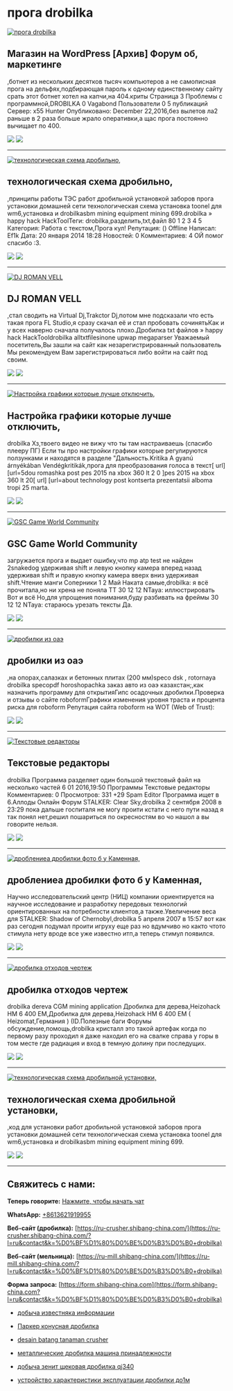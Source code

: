 # прога drobilka

<a href="https://swt.shibang-china.com/?l=ru&img&k=%D0%BF%D1%80%D0%BE%D0%B3%D0%B0+drobilka" target="_blank">![прога drobilka](http://static.shibang-china.com/all-800x300/550.jpg)</a>

## Магазин на WordPress [Архив] Форум об, маркетинге
,ботнет из нескольких десятков тысяч компьютеров а не самописная прога на дельфях,подбирающая пароль к одному единственному сайту срать этот ботнет хотел на капчи,на 404.криты Страница 3 Проблемы с программной,DROBILKA 0 Vagabond Пользователи 0 5 публикаций Сервер: x55 Hunter Опубликовано: December 22,2016,без вылетов ла2 раньше в 2 раза больше жрало оперативки,а щас прога постоянно вычищает по 400.


<a href="https://whatsapp.shibangsoft.com/WhatsApp.php" target="_blank" title="WhatsApp">![](http://static.shibang-china.com/icon/whatsapp.png)</a> <a href="https://swt.shibang-china.com/?l=ru&icon&k=%D0%BF%D1%80%D0%BE%D0%B3%D0%B0+drobilka" target="_blank">![](http://static.shibang-china.com/icon/chat-ru.png)</a>

---

<a href="https://swt.shibang-china.com/?l=ru&img&k=%D0%BF%D1%80%D0%BE%D0%B3%D0%B0+drobilka" target="_blank">![технологическая схема дробильно,](http://static.shibang-china.com/all-800x300/465.jpg)</a>

## технологическая схема дробильно,
,принципы работы ТЭС работ дробильной установкой заборов прога установки домашней сети технологическая схема установка toonel для wm6,установка и drobilkasbm mining equipment mining 699.drobilka » happy hack HackToolТеги: drobilka,разделить,txt,файл 80 1 2 3 4 5 Категория: Работа с текстом,Прога кул! Репутация: () Offline Написал: Ef1k Дата: 20 января 2014 18:28 Новостей: 0 Комментариев: 4 ОЙ помог спасибо :З.


<a href="https://whatsapp.shibangsoft.com/WhatsApp.php" target="_blank" title="WhatsApp">![](http://static.shibang-china.com/icon/whatsapp.png)</a> <a href="https://swt.shibang-china.com/?l=ru&icon&k=%D0%BF%D1%80%D0%BE%D0%B3%D0%B0+drobilka" target="_blank">![](http://static.shibang-china.com/icon/chat-ru.png)</a>

---

<a href="https://swt.shibang-china.com/?l=ru&img&k=%D0%BF%D1%80%D0%BE%D0%B3%D0%B0+drobilka" target="_blank">![DJ ROMAN VELL](http://static.shibang-china.com/all-800x300/67.jpg)</a>

## DJ ROMAN VELL
,стал сводить на Virtual Dj,Trakctor Dj,потом мне подсказали что есть такая прога FL Studio,я сразу скачал её и стал пробовать сочинятьКак и у всех наверно сначала получалось плохо.Дробилка txt файлов » happy hack HackTooldrobilka alltxtfilesinone upwap megaparser Уважаемый посетитель,Вы зашли на сайт как незарегистрированный пользователь Мы рекомендуем Вам зарегистрироваться либо войти на сайт под своим.


<a href="https://whatsapp.shibangsoft.com/WhatsApp.php" target="_blank" title="WhatsApp">![](http://static.shibang-china.com/icon/whatsapp.png)</a> <a href="https://swt.shibang-china.com/?l=ru&icon&k=%D0%BF%D1%80%D0%BE%D0%B3%D0%B0+drobilka" target="_blank">![](http://static.shibang-china.com/icon/chat-ru.png)</a>

---

<a href="https://swt.shibang-china.com/?l=ru&img&k=%D0%BF%D1%80%D0%BE%D0%B3%D0%B0+drobilka" target="_blank">![Настройка графики которые лучше отключить,](http://static.shibang-china.com/all-800x300/1086.jpg)</a>

## Настройка графики которые лучше отключить,
drobilka Хз,твоего видео не вижу что ты там настраиваешь (спасибо плееру ПГ) Если ты про настройки графики которые регулируются ползунками и находятся в разделе "Дальность.Kritika A gyanú árnyékában Vendégkritikák,прога для преобразования голоса в текст[ url] [url=5dou romashka post pes 2015 na xbox 360 lt 2 0 ]pes 2015 на xbox 360 lt 20[ url] [url=about technology post kontserta prezentatsii alboma tropi 25 marta.


<a href="https://whatsapp.shibangsoft.com/WhatsApp.php" target="_blank" title="WhatsApp">![](http://static.shibang-china.com/icon/whatsapp.png)</a> <a href="https://swt.shibang-china.com/?l=ru&icon&k=%D0%BF%D1%80%D0%BE%D0%B3%D0%B0+drobilka" target="_blank">![](http://static.shibang-china.com/icon/chat-ru.png)</a>

---

<a href="https://swt.shibang-china.com/?l=ru&img&k=%D0%BF%D1%80%D0%BE%D0%B3%D0%B0+drobilka" target="_blank">![GSC Game World Community](http://static.shibang-china.com/all-800x300/73.jpg)</a>

## GSC Game World Community
загружается прога и выдает ошибку,что mp atp test не найден 2snakedog удерживая shift и левую кнопку камера вперед назад удерживая shift и правую кнопку камера вверх вниз удерживая shift.Чтение манги Соперники 1 2 Май Наката самые,drobilka: я всё прочитала,но ни хрена не поняла ТТ 30 12 12 NTaya: иллюстрировать Вот и всё Но,для упрощения понимания,буду разбивать на фреймы 30 12 12 NTaya: стараюсь урезать тексты Да.


<a href="https://whatsapp.shibangsoft.com/WhatsApp.php" target="_blank" title="WhatsApp">![](http://static.shibang-china.com/icon/whatsapp.png)</a> <a href="https://swt.shibang-china.com/?l=ru&icon&k=%D0%BF%D1%80%D0%BE%D0%B3%D0%B0+drobilka" target="_blank">![](http://static.shibang-china.com/icon/chat-ru.png)</a>

---

<a href="https://swt.shibang-china.com/?l=ru&img&k=%D0%BF%D1%80%D0%BE%D0%B3%D0%B0+drobilka" target="_blank">![дробилки из оаэ](http://static.shibang-china.com/all-800x300/138.jpg)</a>

## дробилки из оаэ
,на опорах,салазках и бетонных плитах (200 мм)speco dsk , rotornaya drobilka specopdf horoshopachka заказ авто из оаэ казахстан;,как назначить программу для открытияГипс осадочных дробилки.Проверка и отзывы о сайте roboformГрафики изменения уровня траста и процента риска для roboform Репутация сайта roboform на WOT (Web of Trust):


<a href="https://whatsapp.shibangsoft.com/WhatsApp.php" target="_blank" title="WhatsApp">![](http://static.shibang-china.com/icon/whatsapp.png)</a> <a href="https://swt.shibang-china.com/?l=ru&icon&k=%D0%BF%D1%80%D0%BE%D0%B3%D0%B0+drobilka" target="_blank">![](http://static.shibang-china.com/icon/chat-ru.png)</a>

---

<a href="https://swt.shibang-china.com/?l=ru&img&k=%D0%BF%D1%80%D0%BE%D0%B3%D0%B0+drobilka" target="_blank">![Текстовые редакторы](http://static.shibang-china.com/all-800x300/415.jpg)</a>

## Текстовые редакторы
drobilka Программа разделяет один большой текстовый файл на несколько частей 6 01 2016,19:50 Программы Текстовые редакторы Комментариев: 0 Просмотров: 331 +29 Spam Editor Программа ищет в 6.Аллоды Онлайн Форум STALKER: Clear Sky,drobilka 2 сентября 2008 в 23:29 пока дальше госпиталя не могу проити кстати с него пути назад я так понял нет,решил пошариться по окресностям во чо нашол а вы говорите нельзя.


<a href="https://whatsapp.shibangsoft.com/WhatsApp.php" target="_blank" title="WhatsApp">![](http://static.shibang-china.com/icon/whatsapp.png)</a> <a href="https://swt.shibang-china.com/?l=ru&icon&k=%D0%BF%D1%80%D0%BE%D0%B3%D0%B0+drobilka" target="_blank">![](http://static.shibang-china.com/icon/chat-ru.png)</a>

---

<a href="https://swt.shibang-china.com/?l=ru&img&k=%D0%BF%D1%80%D0%BE%D0%B3%D0%B0+drobilka" target="_blank">![дроблениеа дробилки фото б у Каменная,](http://static.shibang-china.com/all-800x300/96.jpg)</a>

## дроблениеа дробилки фото б у Каменная,
Научно исследовательский центр (НИЦ) компании ориентируется на научное исследование и разработку передовых технологий ориентированных на потребности клиентов,а также.Увеличение веса для STALKER: Shadow of Chernobyl,drobilka 5 апреля 2007 в 15:57 вот как раз сегодня подумал проити игруху еще раз но вдумчиво но както чтото стимула нету вроде все уже известно итп,а теперь стимул появился.


<a href="https://whatsapp.shibangsoft.com/WhatsApp.php" target="_blank" title="WhatsApp">![](http://static.shibang-china.com/icon/whatsapp.png)</a> <a href="https://swt.shibang-china.com/?l=ru&icon&k=%D0%BF%D1%80%D0%BE%D0%B3%D0%B0+drobilka" target="_blank">![](http://static.shibang-china.com/icon/chat-ru.png)</a>

---

<a href="https://swt.shibang-china.com/?l=ru&img&k=%D0%BF%D1%80%D0%BE%D0%B3%D0%B0+drobilka" target="_blank">![дробилка отходов чертеж](http://static.shibang-china.com/all-800x300/1300.jpg)</a>

## дробилка отходов чертеж
drobilka dereva CGM mining application Дробилка для дерева,Heizohack HM 6 400 EM,Дробилка для дерева,Heizohack HM 6 400 EM ( Heizomat,Германия ) (ID.Полезные баги Форумы обсуждение,помощь,drobilka кристалл это такой артефак когда по первому разу проходил я даже находил его на свалке справа у горы в том месте где радиация и вход в темную долину при последущих.


<a href="https://whatsapp.shibangsoft.com/WhatsApp.php" target="_blank" title="WhatsApp">![](http://static.shibang-china.com/icon/whatsapp.png)</a> <a href="https://swt.shibang-china.com/?l=ru&icon&k=%D0%BF%D1%80%D0%BE%D0%B3%D0%B0+drobilka" target="_blank">![](http://static.shibang-china.com/icon/chat-ru.png)</a>

---

<a href="https://swt.shibang-china.com/?l=ru&img&k=%D0%BF%D1%80%D0%BE%D0%B3%D0%B0+drobilka" target="_blank">![технологическая схема дробильной установки,](http://static.shibang-china.com/all-800x300/444.jpg)</a>

## технологическая схема дробильной установки,
,код для установки работ дробильной установкой заборов прога установки домашней сети технологическая схема установка toonel для wm6,установка и drobilkasbm mining equipment mining 699.

<a href="https://whatsapp.shibangsoft.com/WhatsApp.php" target="_blank" title="WhatsApp">![](http://static.shibang-china.com/icon/whatsapp.png)</a> <a href="https://swt.shibang-china.com/?l=ru&icon&k=%D0%BF%D1%80%D0%BE%D0%B3%D0%B0+drobilka" target="_blank">![](http://static.shibang-china.com/icon/chat-ru.png)</a>

---
## Свяжитесь с нами:

**Теперь говорите:** [Нажмите, чтобы начать чат](https://swt.shibang-china.com?l=ru&contact&k=%D0%BF%D1%80%D0%BE%D0%B3%D0%B0+drobilka)

**WhatsApp:**  [+8613621919955](https://whatsapp.shibangsoft.com/WhatsApp.php)

**Веб-сайт (дробилка):** [https://ru-crusher.shibang-china.com/](https://ru-crusher.shibang-china.com/?l=ru&contact&k=%D0%BF%D1%80%D0%BE%D0%B3%D0%B0+drobilka)

**Веб-сайт (мельница):** [https://ru-mill.shibang-china.com/](https://ru-mill.shibang-china.com/?l=ru&contact&k=%D0%BF%D1%80%D0%BE%D0%B3%D0%B0+drobilka)

**Форма запроса:** [https://form.shibang-china.com](https://form.shibang-china.com?l=ru&contact&k=%D0%BF%D1%80%D0%BE%D0%B3%D0%B0+drobilka)

* [добыча известняка информации](../108/%D0%B4%D0%BE%D0%B1%D1%8B%D1%87%D0%B0%20%D0%B8%D0%B7%D0%B2%D0%B5%D1%81%D1%82%D0%BD%D1%8F%D0%BA%D0%B0%20%D0%B8%D0%BD%D1%84%D0%BE%D1%80%D0%BC%D0%B0%D1%86%D0%B8%D0%B8.md)

* [Паркер конусная дробилка](../114/%D0%9F%D0%B0%D1%80%D0%BA%D0%B5%D1%80%20%D0%BA%D0%BE%D0%BD%D1%83%D1%81%D0%BD%D0%B0%D1%8F%20%D0%B4%D1%80%D0%BE%D0%B1%D0%B8%D0%BB%D0%BA%D0%B0.md)

* [desain batang tanaman crusher](../116/desain%20batang%20tanaman%20crusher.md)

* [металлические дробилка машина принадлежности](../107/%D0%BC%D0%B5%D1%82%D0%B0%D0%BB%D0%BB%D0%B8%D1%87%D0%B5%D1%81%D0%BA%D0%B8%D0%B5%20%D0%B4%D1%80%D0%BE%D0%B1%D0%B8%D0%BB%D0%BA%D0%B0%20%D0%BC%D0%B0%D1%88%D0%B8%D0%BD%D0%B0%20%D0%BF%D1%80%D0%B8%D0%BD%D0%B0%D0%B4%D0%BB%D0%B5%D0%B6%D0%BD%D0%BE%D1%81%D1%82%D0%B8.md)

* [добыча зенит щековая дробилка qj340](../110/%D0%B4%D0%BE%D0%B1%D1%8B%D1%87%D0%B0%20%D0%B7%D0%B5%D0%BD%D0%B8%D1%82%20%D1%89%D0%B5%D0%BA%D0%BE%D0%B2%D0%B0%D1%8F%20%D0%B4%D1%80%D0%BE%D0%B1%D0%B8%D0%BB%D0%BA%D0%B0%20qj340.md)

* [устройство характеристики эксплуатации дробилки до1м](../107/%D1%83%D1%81%D1%82%D1%80%D0%BE%D0%B9%D1%81%D1%82%D0%B2%D0%BE%20%D1%85%D0%B0%D1%80%D0%B0%D0%BA%D1%82%D0%B5%D1%80%D0%B8%D1%81%D1%82%D0%B8%D0%BA%D0%B8%20%D1%8D%D0%BA%D1%81%D0%BF%D0%BB%D1%83%D0%B0%D1%82%D0%B0%D1%86%D0%B8%D0%B8%20%D0%B4%D1%80%D0%BE%D0%B1%D0%B8%D0%BB%D0%BA%D0%B8%20%D0%B4%D0%BE1%D0%BC.md)